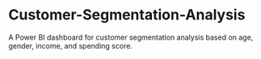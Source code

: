 # Customer-Segmentation-Analysis
A Power BI dashboard for customer segmentation analysis based on age, gender, income, and spending score.
